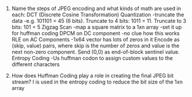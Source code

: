 1. Name the steps of JPEG encoding and what kinds of math are used in each:
DCT (Discrete Cosine Transformation)
Quantization
    -truncate the data
    -e.g. 101101 = 45 (6 bits).
    Truncate to 4 bits: 1011 = 11.
    Truncate to 3 bits: 101 = 5
Zigzag Scan
    -map a square matrix to a 1xn array
    -set it up for huffman coding
DPCM on DC component
    -no clue how this works
RLE on AC Components
    -1x64 vector has lots of zeros in it
    Encode as (skip, value) pairs, where skip is the number of zeros and value is the next non-zero component.
    Send (0,0) as end-of-block sentinel value.
Entropy Coding
    -Us huffman codon to assign custom values to the different characters


2. How does Huffman Coding play a role in creating the final JPEG bit stream?
I is used in the entropy coding to reduce the bit size of the 1xn array